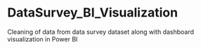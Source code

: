 # DataSurvey_BI_Visualization
Cleaning of data from data survey dataset along with dashboard visualization in Power BI
